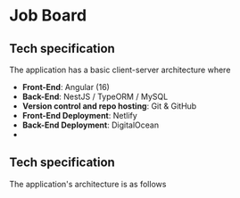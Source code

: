 # Job Board


## Tech specification

The application has a basic client-server architecture where

* **Front-End**: Angular (16)
* **Back-End**: NestJS / TypeORM / MySQL
* **Version control and repo hosting**: Git & GitHub
* **Front-End Deployment**: Netlify
* **Back-End Deployment**: DigitalOcean
*

## Tech specification

The application's architecture is as follows

